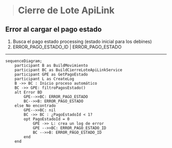 > # Cierre de Lote ApiLink 

## Error al cargar el pago estado
1. Busca el pago estado processing (estado inicial para los debines)
2. ERROR_PAGO_ESTADO_ID | ERROR_PAGO_ESTADO

***


```mermaid
sequenceDiagram;
    participant B as BuildMovimiento
    participant BC as BuildCierreLoteApiLinkService
    participant GPE as GetPagoEstado
    participant L as CreateLog
    B ->> BC : Inicio proceso automático
    BC ->> GPE: filtroPagosEstado()
    alt Error BD
        GPE-->>BC: ERROR_PAGO_ESTADO
        BC-->>B: ERROR_PAGO_ESTADO
    else No encontrado
        GPE-->>BC: nil
        BC ->> BC : ¿PagoEstadoId < 1?
        opt PagoEstadoId = 0
            GPE ->> L: crea un log de error
            GPE -->>BC: ERROR_PAGO_ESTADO_ID
            BC -->>B: ERROR_PAGO_ESTADO_ID
        end
    end
```


